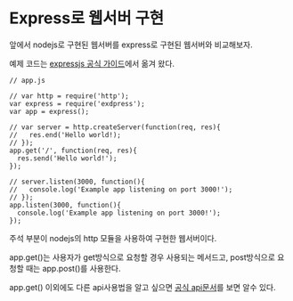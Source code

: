 # Express로 웹서버 구현

앞에서 nodejs로 구현된 웹서버를 express로 구현된 웹서버와 비교해보자.

예제 코드는 [expressjs 공식 가이드](http://expressjs.com/ko/starter/hello-world.html)에서 
옮겨 왔다.

```{.javascript}
// app.js

// var http = require('http');
var express = require('exdpress');
var app = express();

// var server = http.createServer(function(req, res){
//   res.end('Hello world!);
// });
app.get('/', function(req, res){
  res.send('Hello world!');
});

// server.listen(3000, function(){
//   console.log('Example app listening on port 3000!');
// });
app.listen(3000, function(){
  console.log('Example app listening on port 3000!');
});
```
주석 부분이 nodejs의 http 모듈을 사용하여 구현한 웹서버이다.

app.get()는 사용자가 get방식으로 요청할 경우 사용되는 메서드고, 
post방식으로 요청할 때는 app.post()를 사용한다.

app.get() 이외에도 다른 api사용법을 알고 싶으면 
[공식 api문서](http://expressjs.com/ko/4x/api.html)를 보면 
알수 있다.

